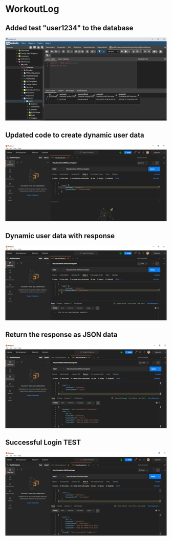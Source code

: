 # WorkoutLog 

## Added test "user1234" to the database

<img src = ./assets/firstEntry.PNG>

## Updated code to create dynamic user data

<img src = ./assets/dynamicData.PNG>

## Dynamic user data with response

<img src = ./assets/dataWithResponse.PNG>

## Return the response as JSON data

<img src = ./assets/jsonResponse.PNG>

## Successful Login TEST

<img src = ./assets/successfullogin.PNG>
